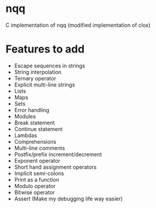 # nqq
C implementation of nqq (modified implementation of clox)

# Features to add
- Escape sequences in strings
- String interpolation
- Ternary operator
- Explicit multi-line strings
- Lists
- Maps
- Sets
- Error handling
- Modules
- Break statement
- Continue statement
- Lambdas
- Comprehensions
- Multi-line comments
- Postfix/prefix increment/decrement
- Exponent operator
- Short hand assignment operators
- Implicit semi-colons
- Print as a function
- Modulo operator
- Bitwise operator
- Assert (Make my debugging life way easier)